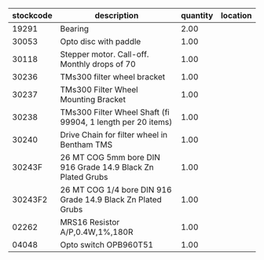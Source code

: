 |stockcode|description|quantity|location|
|---------|-----------|--------|--------|
|19291|Bearing|2.00||
|30053|Opto disc with paddle|1.00||
|30118|Stepper motor.  Call-off.  Monthly drops of 70|1.00||
|30236|TMs300 filter wheel bracket|1.00||
|30237|TMs300 Filter Wheel Mounting Bracket|1.00||
|30238|TMs300 Filter Wheel Shaft (fi 99904, 1 length per 20 items)|1.00||
|30240|Drive Chain for filter wheel in Bentham TMS|1.00||
|30243F|26 MT COG 5mm bore DIN 916 Grade 14.9 Black Zn Plated Grubs|1.00||
|30243F2|26 MT COG 1/4  bore DIN 916 Grade 14.9 Black Zn Plated Grubs|1.00||
|02262|MRS16 Resistor A/P,0.4W,1%,180R|1.00||
|04048|Opto switch  OPB960T51|1.00||
